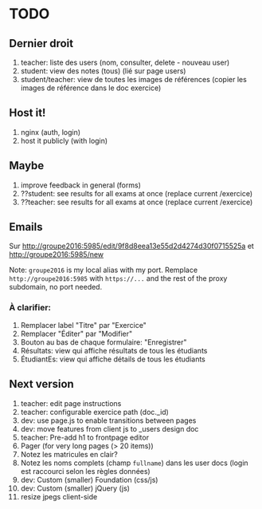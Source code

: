 # TODO

## Dernier droit
1. teacher: liste des users (nom, consulter, delete - nouveau user)
1. student: view des notes (tous) (lié sur page users)
1. student/teacher: view de toutes les images de références
(copier les images de référence dans le doc exercice)

## Host it!
1. nginx (auth, login)
1. host it publicly (with login)

## Maybe
1. improve feedback in general (forms)
1. ??student: see results for all exams at once (replace current /exercice)
1. ??teacher: see results for all exams at once (replace current /exercice)

## Emails
Sur <http://groupe2016:5985/edit/9f8d8eea13e55d2d4274d30f0715525a> et
<http://groupe2016:5985/new>

Note: ```groupe2016``` is my local alias with my port.
Remplace ```http://groupe2016:5985``` with ```https://...```
and the rest of the proxy subdomain, no port needed.

### À clarifier:
1. Remplacer label "Titre" par "Exercice"
1. Remplacer "Éditer" par "Modifier"
1. Bouton au bas de chaque formulaire: "Enregistrer"
1. Résultats: view qui affiche résultats de tous les étudiants
1. ÉtudiantEs: view qui affiche détails de tous les étudiants

## Next version
1. teacher: edit page instructions
1. teacher: configurable exercice path (doc._id)
1. dev: use page.js to enable transitions between pages
1. dev: move features from client js to _users design doc
1. teacher: Pre-add h1 to frontpage editor
1. Pager (for very long pages (> 20 items))
1. Notez les matricules en clair?
1. Notez les noms complets (champ ```fullname```)
dans les user docs (login est raccourci selon les règles données)
1. dev: Custom (smaller) Foundation (css/js)
1. dev: Custom (smaller) jQuery (js)
1. resize jpegs client-side
